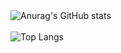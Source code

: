<div>
  <img src="https://github-readme-stats-alpha-jet-72.vercel.app/api?username=xPretti&show_icons=true&theme=transparent&locale=en" alt="Anurag's GitHub stats" />
  <br><br>
  <img src="https://github-readme-stats-alpha-jet-72.vercel.app/api/top-langs/?username=xPretti&layout=compact&show_icons=true&theme=transparent&locale=en" alt="Top Langs" />
</div>
